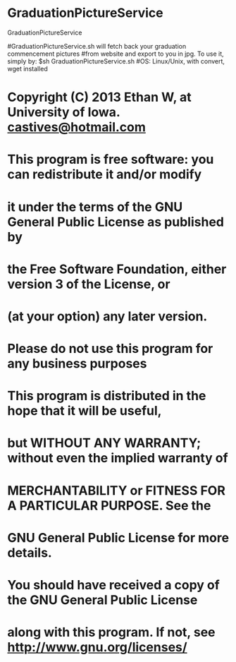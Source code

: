 GraduationPictureService
========================

GraduationPictureService

#GraduationPictureService.sh will fetch back your graduation commencement pictures
#from website and export to you in jpg. To use it, simply by: $sh GraduationPictureService.sh
#OS: Linux/Unix, with convert, wget installed

#    Copyright (C) 2013  Ethan W, at University of Iowa. castives@hotmail.com

#    This program is free software: you can redistribute it and/or modify
#    it under the terms of the GNU General Public License as published by
#    the Free Software Foundation, either version 3 of the License, or
#    (at your option) any later version.
#	 Please do not use this program for any business purposes

#    This program is distributed in the hope that it will be useful,
#    but WITHOUT ANY WARRANTY; without even the implied warranty of
#    MERCHANTABILITY or FITNESS FOR A PARTICULAR PURPOSE.  See the
#    GNU General Public License for more details.

#    You should have received a copy of the GNU General Public License
#    along with this program.  If not, see http://www.gnu.org/licenses/


